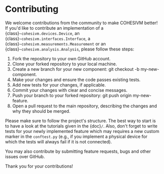 # Contributing <a name="contributing"></a>

We welcome contributions from the community to make COHESIVM better! If you'd like to contribute an implementation 
of a {class}`~cohesivm.devices.Device`, an {class}`~cohesivm.interfaces.Interface`, 
a {class}`~cohesivm.measurements.Measurement` or an {class}`~cohesivm.analysis.Analysis`, please follow these steps:

1. Fork the repository to your own GitHub account.
2. Clone your forked repository to your local machine.
3. Create a new branch for your new component: git checkout -b my-new-component.
4. Make your changes and ensure the code passes existing tests.
5. Add new tests for your changes, if applicable.
6. Commit your changes with clear and concise messages.
7. Push your branch to your forked repository: git push origin my-new-feature.
8. Open a pull request to the main repository, describing the changes and why they should be merged.

Please make sure to follow the project's structure. The best way to start is to have a look at the tutorials given in 
the {doc}`/`. Also, don't forget to write tests for your newly implemented feature which may requires a new custom 
marker in the ``conftest.py`` (e.g., if you implement a physical device for which the tests will always fail if it is 
not connected).

You may also contribute by submitting feature requests, bugs and other issues over GitHub.

Thank you for your contributions!


